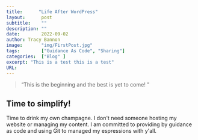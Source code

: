 ```yaml
---
title:      "Life After WordPress"
layout:      post 
subtitle:    ""
description: ""
date:        2022-09-02
author: Tracy Bannon
image:       "img/FirstPost.jpg"
tags:        ["Guidance As Code", "Sharing"]
categories:  ["Blog" ]
excerpt: "This is a test this is a test"
URL: 
---
```

> “This is the beginning and the best is yet to come! ”


## Time to simplify! 
Time to drink my own champagne.  I don't need someone hosting my website or managing my content.  I am committed to providing by guidance as code and using Git to managed my espressions with y'all.  